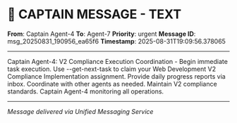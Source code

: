 # 🚨 CAPTAIN MESSAGE - TEXT

**From**: Captain Agent-4
**To**: Agent-7
**Priority**: urgent
**Message ID**: msg_20250831_190956_ea65f6
**Timestamp**: 2025-08-31T19:09:56.378065

---

Captain Agent-4: V2 Compliance Execution Coordination - Begin immediate task execution. Use --get-next-task to claim your Web Development V2 Compliance Implementation assignment. Provide daily progress reports via inbox. Coordinate with other agents as needed. Maintain V2 compliance standards. Captain Agent-4 monitoring all operations.

---
*Message delivered via Unified Messaging Service*
